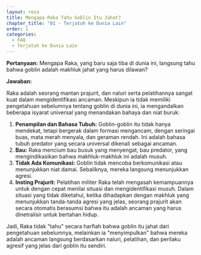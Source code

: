 ```yaml
---
layout: reza
title: Mengapa Raka Tahu Goblin Itu Jahat?
chapter_title: "01 - Terjatuh ke Dunia Lain"
order: 1
categories:
  - FAQ
  - Terjatuh ke Dunia Lain
---
```


**Pertanyaan:** Mengapa Raka, yang baru saja tiba di dunia ini, langsung tahu bahwa goblin adalah makhluk jahat yang harus dilawan?

**Jawaban:**

Raka adalah seorang mantan prajurit, dan naluri serta pelatihannya sangat kuat dalam mengidentifikasi ancaman. Meskipun ia tidak memiliki pengetahuan sebelumnya tentang goblin di dunia ini, ia mengandalkan beberapa isyarat universal yang menandakan bahaya dan niat buruk:

1.  **Penampilan dan Bahasa Tubuh:** Goblin-goblin itu tidak hanya mendekat, tetapi bergerak dalam formasi mengancam, dengan seringai buas, mata merah menyala, dan geraman rendah. Ini adalah bahasa tubuh predator yang secara universal dikenali sebagai ancaman.
2.  **Bau:** Raka mencium bau busuk yang menyengat, bau predator, yang mengindikasikan bahwa makhluk-makhluk ini adalah musuh.
3.  **Tidak Ada Komunikasi:** Goblin tidak mencoba berkomunikasi atau menunjukkan niat damai. Sebaliknya, mereka langsung menunjukkan agresi.
4.  **Insting Prajurit:** Pelatihan militer Raka telah mengasah kemampuannya untuk dengan cepat menilai situasi dan mengidentifikasi musuh. Dalam situasi yang tidak diketahui, ketika dihadapkan dengan makhluk yang menunjukkan tanda-tanda agresi yang jelas, seorang prajurit akan secara otomatis berasumsi bahwa itu adalah ancaman yang harus dinetralisir untuk bertahan hidup.

Jadi, Raka tidak "tahu" secara harfiah bahwa goblin itu jahat dari pengetahuan sebelumnya, melainkan ia "menyimpulkan" bahwa mereka adalah ancaman langsung berdasarkan naluri, pelatihan, dan perilaku agresif yang jelas dari goblin itu sendiri.

